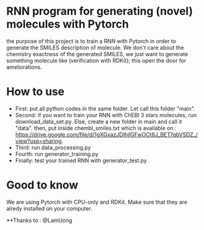 # RNN program for generating (novel) molecules with Pytorch

the purpose of this project is to train a RNN with Pytorch in order to generate the SMILES description of molecule.
We don't care about the chemistry exactness of the generated SMILES, we just want to generate something molecule like (verification with RDKit); this open the door for ameliorations.

# How to use

- First: put all python codes in the same folder. Let call this folder "main".
- Second: if you want to train your RNN with ChEBI 3 stars molecules, run download_data_set.py.
        Else, create a new folder in main and call it "data". then, put inside chembl_smiles.txt which is available on : https://drive.google.com/file/d/1gXGxazJDIhjlGFwOCt8J_BET7qbVSDZ_/view?usp=sharing.
- Third: run data_processing.py
- Fourth: run generator_training.py
- Finally: test your trained RNN with generator_test.py

# Good to know

We are using Pytorch with CPU-only and RDKit. Make sure that they are alredy installed on your computer.

**Thanks to : @LamUong
